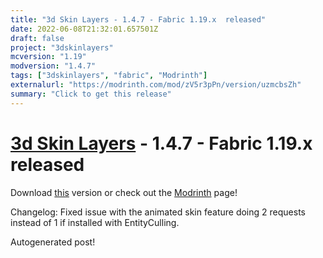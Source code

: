 ```yaml
---
title: "3d Skin Layers - 1.4.7 - Fabric 1.19.x  released"
date: 2022-06-08T21:32:01.657501Z
draft: false
project: "3dskinlayers"
mcversion: "1.19"
modversion: "1.4.7"
tags: ["3dskinlayers", "fabric", "Modrinth"]
externalurl: "https://modrinth.com/mod/zV5r3pPn/version/uzmcbsZh"
summary: "Click to get this release"
---
```

# [3d Skin Layers](/project/3dskinlayers) - 1.4.7 - Fabric 1.19.x  released
Download [this](https://modrinth.com/mod/zV5r3pPn/version/uzmcbsZh) version or check out the [Modrinth](https://modrinth.com/mod/zV5r3pPn) page!

Changelog: Fixed issue with the animated skin feature doing 2 requests instead of 1 if installed with EntityCulling.

Autogenerated post!
